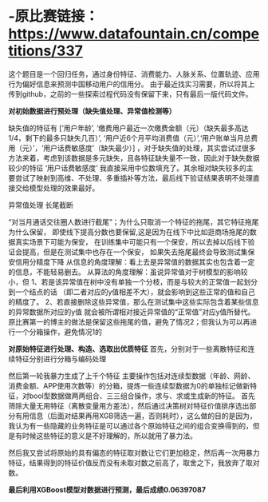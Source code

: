 # -原比赛链接：https://www.datafountain.cn/competitions/337
这个题目是一个回归任务，通过身份特征、消费能力、人脉关系、位置轨迹、应用行为偏好信息来预测中国移动用户的信用分。
由于最近找实习需要，所以将其上传到github，之前的一些探索过程代码没有保留下来，只有最后一版代码文件。



**对初始数据进行预处理（缺失值处理、异常值检测等）**

缺失值的特征有 [‘用户年龄’, ‘缴费用户最近一次缴费金额（元）（缺失最多高达1/4，剩下的最多只缺失几百）’, ‘用户近6个月平均消费值（元）’,‘用户账单当月总费用（元）’，‘用户话费敏感度’（缺失最少）] ，对于缺失值的处理，其实尝试过很多方法来着，考虑到该数据是多元缺失，且各特征缺失量不一致，因此对于缺失数据较少的特征 ‘用户话费敏感度’ 我直接采用中位数填充了。其余相对缺失较多的主要尝试了映射到高维、不处理、多重插补等方法，最后线下验证结果表明不处理直接交给模型处理的效果最好。

异常值处理
长尾截断

“对当月通话交往圈人数进行截尾”；为什么只取消一个特征的拖尾，其它特征拖尾为什么保留，
即使线下提高分数也要保留,这是因为在线下中比如逛商场拖尾的数据真实场景下可能为保安，
在训练集中可能只有一个保安，所以去掉以后线下验证会提高，但是在测试集中也存在一个保安，
如果失去拖尾最终会导致测试集保安信用分精度下降 
从信息的角度理解：看上去是异常值的数据其实也包含着一定的信息，不能轻易删去。
从算法的角度理解：虽说异常值对于树模型的影响较小，但
1、若是该异常值在树中没有单独一个分枝，而是与较大的正常值一起划分到一个结点的话
（即二者对应的y值相差不大），就会影响到这些正常的值和自己的精度了。
2、若直接删除这些异常值，那么在测试集中这些实际包含着某些信息的异常数据所对应的y值
就会被所谓相对接近异常值的“正常值”对应y值所替代。
原比赛第一的博主的做法是保留这些拖尾的值，避免了情况2；但我认为可以再进行一个分箱操作，避免情况1的

**对原始特征进行处理、构造、选取出优质特征**
首先，分别对于一些离散特征和连续特征分别进行分箱与编码处理

然后第一轮我暴力生成了上千个特征
主要操作包括对连续型数据（年龄、网龄、消费金额、APP使用次数等）的分箱，提炼一些连续型数据为0的单独标记做新特征，对bool型数据做两两组合、三三组合操作，求与、求或生成新的特征。
首先筛除大量无用特征（离散变量用方差法），然后通过决策树对特征价值排序选出部分有用信息（后面对结果再用XGB筛选一遍，否则耗时），这么做的目的是因为，我认为有一些隐藏的业务特征是可以通过各个原始特征之间的组合变换得到的，但是有时候这些特征的意义是不好理解的，所以就用了暴力法。

然后我又尝试将原始的具有偏态的特征取对数让它们更加稳定，然后再一次用暴力特征，结果得到的特征价值反而没有未取对数之前高了，取舍之下，我放弃了取对数。

**最后利用XGBoost模型对数据进行预测，最后成绩0.06397087**
